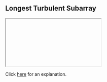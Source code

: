 ##  Longest Turbulent Subarray 

<iframe></iframe>

Click [here](Explanation.md) for an explanation.

